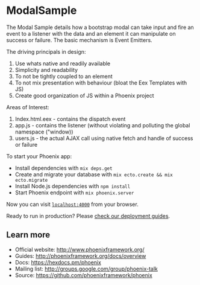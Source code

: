 # ModalSample

The Modal Sample details how a bootstrap modal can take input and fire an event
to a listener with the data and an element it can manipulate on success or failure.
The basic mechanism is Event Emitters.

The driving principals in design:
1. Use whats native and readily available
2. Simplicity and readability
3. To not be tightly coupled to an element
4. To not mix presentation with behaviour (bloat the Eex Templates with JS)
5. Create good organization of JS within a Phoenix project

Areas of Interest:
1. Index.html.eex - contains the dispatch event
2. app.js - contains the listener (without violating and polluting the global namespace ("window))
3. users.js - the actual AJAX call using native fetch and handle of success or failure

To start your Phoenix app:

  * Install dependencies with `mix deps.get`
  * Create and migrate your database with `mix ecto.create && mix ecto.migrate`
  * Install Node.js dependencies with `npm install`
  * Start Phoenix endpoint with `mix phoenix.server`

Now you can visit [`localhost:4000`](http://localhost:4000) from your browser.

Ready to run in production? Please [check our deployment guides](http://www.phoenixframework.org/docs/deployment).

## Learn more

  * Official website: http://www.phoenixframework.org/
  * Guides: http://phoenixframework.org/docs/overview
  * Docs: https://hexdocs.pm/phoenix
  * Mailing list: http://groups.google.com/group/phoenix-talk
  * Source: https://github.com/phoenixframework/phoenix

